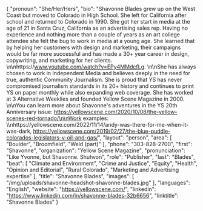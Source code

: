 {
  "pronoun": "She/Her/Hers",
  "bio": "Shavonne Blades grew up on the West Coast but moved to Colorado in High School. She left for California after school and returned to Colorado in 1990. She got her start in media at the age of 21 in Santa Cruz, California as an advertising sales rep. Having no experience and nothing more than a couple of years as an art college attendee she felt the bug to work in media at a young age. She learned that by helping her customers with design and marketing, their campaigns would be far more successful and has made a 30+ year career in design, copywriting, and marketing for her clients. \n\nhttps://www.youtube.com/watch?v=EPy4MMdcfLg. \n\nShe has always chosen to work in Independent Media and believes deeply in the need for true, authentic Community Journalism. She is proud that YS has never compromised journalism standards in its 20+ history and continues to print YS on paper monthly while also expanding web coverage. She has worked at 3 Alternative Weeklies and founded Yellow Scene Magazine in 2000. \n\nYou can learn more about Shavonne's adventures in the YS 20th Anniversary issue: https://yellowscene.com/2020/10/08/the-yellow-scenes-red-tornado/\n\nW﻿ork examples: \\\nhttps://yellowscene.com/2022/11/14/andy-was-there-for-me-when-it-was-dark, https://yellowscene.com/2019/02/27/the-blue-puddle-colorados-legislators-v-oil-and-gas/",
  "layout": "person",
  "area": [
    "Boulder",
    "Broomfield",
    "Weld (part)"
  ],
  "phone": "303-828-2700",
  "first": "Shavonne",
  "organization": "Yellow Scene Magazine",
  "pronunciation": "Like Yvonne, but Shavonne. Shuhvon",
  "role": "Publisher",
  "last": "Blades",
  "beat": [
    "Climate and Environment",
    "Crime and Justice",
    "Equity",
    "Health",
    "Opinion and Editorial",
    "Rural Colorado",
    "Marketing and Advertising expertise"
  ],
  "title": "Shavonne Blades",
  "images": [
    "/img/uploads/shavonne-headshot-shavonne-blades.jpg"
  ],
  "languages": "English",
  "website": "https://yellowscene.com/",
  "linkedin": "https://www.linkedin.com/in/shavonne-blades-32b6656",
  "linktitle": "Shavonne Blades"
}